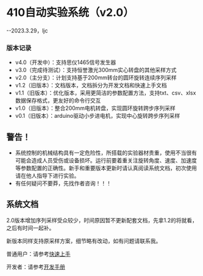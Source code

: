 # 410自动实验系统（v2.0）

--2023.3.29，ljc

### 版本记录

* v4.0（开发中）：支持思仪1465信号发生器
* v3.0（完成待测试）：支持恒誉激光300mm实心转盘的其他采样方式
* v2.0（主分支）：计划支持基于200mm转台的圆环旋转连续序列采样
* v1.2（旧版本）：文档版本，文档拆分为开发文档和快速上手文档
* v1.1（旧版本）：优化版本，采用更简洁的参数配置方法，支持txt、csv、xlsx数据保存格式，更友好的命令行交互
* v1.0（旧版本）：整合200mm电机转盘，实现圆环旋转跨步序列采样
* v0.1（旧版本）：arduino驱动小步进电机，实现中心旋转跨步序列采样



## 警告！

* 系统控制的机械结构具有一定危险性，所搭载的实验器材贵重，使用不当很有可能会造成人员受伤或设备损坏。运行前要着重关注旋转角度、速度、加速度等参数配置的正确性。新手和重要版本更新时请认真阅读系统文档，初次使用请在他人指导下进行实验。
* 有任何疑问不要莽，先找作者咨询！！！



## 系统文档

2.0版本增加序列采样受众较少，时间原因暂不更新配套文档，先拿1.2的将就看，之后有时间一起补。

新版本同样支持原采样方案，细节略有改动，如有问题请联系我。

普通用户：请参考[快速上手](./doc/QuickStart.md)

开发者：请参考[开发手册](./doc/Development.md)



